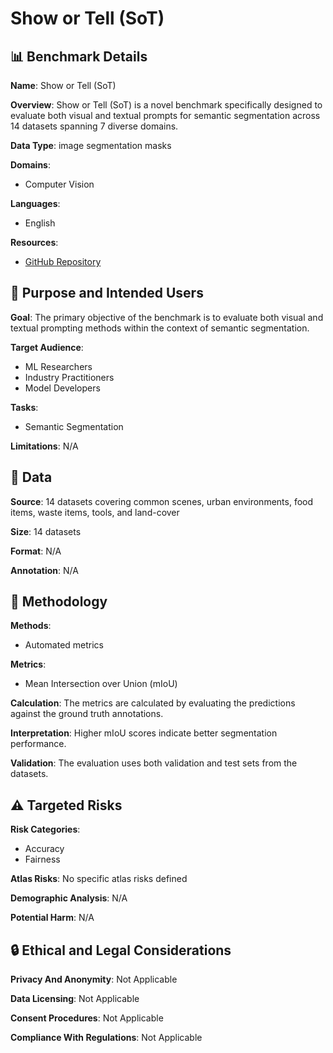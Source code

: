 # Show or Tell (SoT)

## 📊 Benchmark Details

**Name**: Show or Tell (SoT)

**Overview**: Show or Tell (SoT) is a novel benchmark specifically designed to evaluate both visual and textual prompts for semantic segmentation across 14 datasets spanning 7 diverse domains.

**Data Type**: image segmentation masks

**Domains**:
- Computer Vision

**Languages**:
- English

**Resources**:
- [GitHub Repository](https://github.com/FocoosAI/ShowOrTell)

## 🎯 Purpose and Intended Users

**Goal**: The primary objective of the benchmark is to evaluate both visual and textual prompting methods within the context of semantic segmentation.

**Target Audience**:
- ML Researchers
- Industry Practitioners
- Model Developers

**Tasks**:
- Semantic Segmentation

**Limitations**: N/A

## 💾 Data

**Source**: 14 datasets covering common scenes, urban environments, food items, waste items, tools, and land-cover

**Size**: 14 datasets

**Format**: N/A

**Annotation**: N/A

## 🔬 Methodology

**Methods**:
- Automated metrics

**Metrics**:
- Mean Intersection over Union (mIoU)

**Calculation**: The metrics are calculated by evaluating the predictions against the ground truth annotations.

**Interpretation**: Higher mIoU scores indicate better segmentation performance.

**Validation**: The evaluation uses both validation and test sets from the datasets.

## ⚠️ Targeted Risks

**Risk Categories**:
- Accuracy
- Fairness

**Atlas Risks**:
No specific atlas risks defined

**Demographic Analysis**: N/A

**Potential Harm**: N/A

## 🔒 Ethical and Legal Considerations

**Privacy And Anonymity**: Not Applicable

**Data Licensing**: Not Applicable

**Consent Procedures**: Not Applicable

**Compliance With Regulations**: Not Applicable
